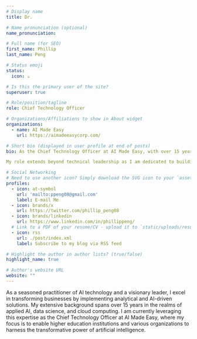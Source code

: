 ```yaml
---
# Display name
title: Dr.

# Name pronunciation (optional)
name_pronunciation: 

# Full name (for SEO)
first_name: Phillip
last_name: Peng

# Status emoji
status:
  icon: ☕️

# Is this the primary user of the site?
superuser: true

# Role/position/tagline
role: Chief Technology Officer

# Organizations/Affiliations to show in About widget
organizations:
  - name: AI Made Easy
    url: https://aimadeeasycorp.com/

# Short bio (displayed in user profile at end of posts)
bio: As the Chief Technology Officer at AI Made Easy, with over 15 years of experience in applied AI, data science, and cloud computing, I am at the forefront of transforming businesses through the power of artificial intelligence. My expertise lies in developing and deploying AI applications that interpret unstructured data, including audio, text, and video, to provide actionable insights. I am a driving force behind product innovation and the integration of MLOps best practices to ensure seamless productionization of technology.

My role extends beyond technical leadership as I am dedicated to building a team of exceptional talents, focusing on recruitment and retention strategies that foster a thriving environment for AI professionals. With a deep commitment to democratizing AI, I am passionate about leveraging AI to enhance learning experiences and equip educators with advanced tools. At AI Made Easy, my mission is to bridge the gap between cutting-edge AI solutions and the needs of higher education institutions and organizations, making AI accessible and beneficial for all.

# Social Networking
# Need to use another icon? Simply download the SVG icon to your `assets/media/icons/` folder.
profiles:
  - icon: at-symbol
    url: 'mailto:ppeng08@gmail.com'
    label: E-mail Me
  - icon: brands/x
    url: https://twitter.com/phillip_peng08
  - icon: brands/linkedin
    url: https://www.linkedin.com/in/phillippeng/
  # Link to a PDF of your resume/CV - upload it to `static/uploads/resume.pdf`
  - icon: rss
    url: ./post/index.xml
    label: Subscribe to my blog via RSS feed

# Highlight the author in author lists? (true/false)
highlight_name: true

# Author's website URL
website: ""
---
```


As a seasoned practitioner of AI technology and a visionary leader, I excel in transforming businesses by implementing analytical and AI-driven solutions. My extensive background spans over 15 years in the realms of applied AI, data science, and cloud computing. I am currently leveraging this expertise as the Chief Technology Officer at AI Made Easy, where my focus is to enable higher education institutions and various organizations to harness the transformative power of artificial intelligence.
